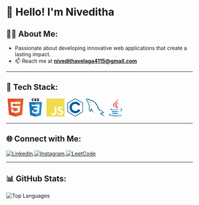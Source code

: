 # 👋 Hello! I'm Niveditha

## 👨‍💻 About Me:
- Passionate about developing innovative web applications that create a lasting impact.
- 📫 Reach me at **nivedithavelaga4115@gmail.com**

---

## 🚀 Tech Stack:

<p align="left">
  <img height=50px width=50px src="https://raw.githubusercontent.com/devicons/devicon/master/icons/html5/html5-original.svg" alt="HTML5"/>
  <img height=50px width=50px src="https://raw.githubusercontent.com/devicons/devicon/master/icons/css3/css3-original-wordmark.svg" alt="CSS3"/>
  <img height=50px width=50px src="https://raw.githubusercontent.com/devicons/devicon/master/icons/javascript/javascript-plain.svg" alt="JavaScript"/>
  <img height=50px width=50px src="https://raw.githubusercontent.com/devicons/devicon/master/icons/c/c-line.svg" alt="C"/>
  <img height=50px width=50px src="https://raw.githubusercontent.com/devicons/devicon/master/icons/mysql/mysql-original.svg" alt="MySQL"/>
  <img height=50px width=50px src="https://raw.githubusercontent.com/devicons/devicon/master/icons/java/java-original.svg" alt="Java"/>
</p>

---

## 🌐 Connect with Me:
<p align="left">
    <a href="https://in.linkedin.com/in/velaganiveditha" target="_blank">
        <img align="center" src="https://raw.githubusercontent.com/rahuldkjain/github-profile-readme-generator/master/src/images/icons/Social/linked-in-alt.svg" alt="LinkedIn" height="30" width="40" />
    </a>
    <a href="https://www.instagram.com/nivediiii.tha/" target="_blank">
        <img align="center" src="https://raw.githubusercontent.com/rahuldkjain/github-profile-readme-generator/master/src/images/icons/Social/instagram.svg" alt="Instagram" height="30" width="40" />
    </a>
    <a href="https://leetcode.com/u/NivedithaVelaga/" target="_blank">
        <img align="center" src="https://raw.githubusercontent.com/rahuldkjain/github-profile-readme-generator/master/src/images/icons/Social/leet-code.svg" alt="LeetCode" height="30" width="40" />
    </a>
</p>

---

## 📊 GitHub Stats:

<p align="left">
  <img src="https://github-readme-stats.vercel.app/api/top-langs/?username=NivedithaVelaga&theme=dark&layout=compact" alt="Top Languages"/>
</p>
